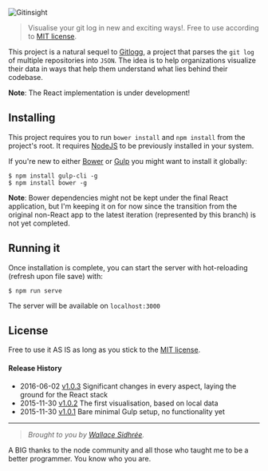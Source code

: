 ![Gitinsight](https://github.com/dreamyguy/gitinsight/blob/react/src/base/img/do-not-compile/gitinsight-icon-github.png "Visualise your git log in new and exciting ways")

> Visualise your git log in new and exciting ways!. Free to use according to [MIT license](LICENSE).

This project is a natural sequel to [Gitlogg][6], a project that parses the `git log` of multiple repositories into `JSON`. The idea is to help organizations visualize their data in ways that help them understand what lies behind their codebase.

**Note**: The React implementation is under development!

## Installing

This project requires you to run `bower install` and `npm install` from the project's root. It requires [NodeJS][4] to be previously installed in your system.

If you're new to either [Bower][3] or [Gulp][2] you might want to install it globally:

```shell
$ npm install gulp-cli -g
$ npm install bower -g
```

**Note**: Bower dependencies might not be kept under the final React application, but I'm keeping it on for now since the transition from the original non-React app to the latest iteration (represented by this branch) is not yet completed.

## Running it

Once installation is complete, you can start the server with hot-reloading (refresh upon file save) with:

```shell
$ npm run serve
```

The server will be available on `localhost:3000`

## License

Free to use it AS IS as long as you stick to the [MIT license](LICENSE).

#### Release History

* 2016-06-02   [v1.0.3](https://github.com/dreamyguy/gitinsight/tree/v1.0.3)   Significant changes in every aspect, laying the ground for the React stack
* 2015-11-30   [v1.0.2](https://github.com/dreamyguy/gitinsight/tree/gitinsight-1.0.2)   The first visualisation, based on local data
* 2015-11-30   [v1.0.1](https://github.com/dreamyguy/gitinsight/tree/gitinsight-1.0.1)   Bare minimal Gulp setup, no functionality yet

-------------

> _Brought to you by [Wallace Sidhrée][1]._

A BIG thanks to the node community and all those who taught me to be a better programmer. You know who you are.

  [1]: http://sidhree.com
  [2]: http://gulpjs.com/
  [3]: http://bower.io/
  [4]: http://nodejs.org/
  [6]: https://github.com/dreamyguy/gitlogg

